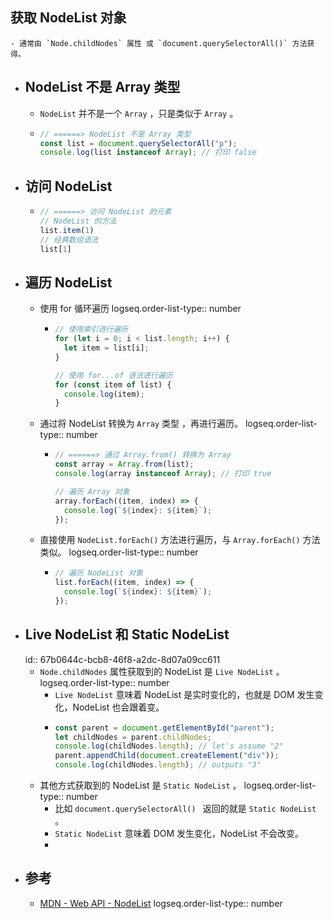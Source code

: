 ## 获取 NodeList 对象
	- 通常由 `Node.childNodes` 属性 或 `document.querySelectorAll()` 方法获得。
- ## NodeList 不是 Array 类型
	- `NodeList` 并不是一个 `Array` ，只是类似于 `Array` 。
	- ``` js
	  // ======> NodeList 不是 Array 类型
	  const list = document.querySelectorAll("p");
	  console.log(list instanceof Array); // 打印 false
	  ```
- ## 访问 NodeList
	- ``` js
	  // ======> 访问 NodeList 的元素
	  // NodeList 的方法
	  list.item(1)
	  // 经典数组语法
	  list[1]
	  ```
- ## 遍历 NodeList
	- 使用 for 循环遍历
	  logseq.order-list-type:: number
		- ``` js
		  // 使用索引进行遍历
		  for (let i = 0; i < list.length; i++) {
		    let item = list[i];
		  }
		  
		  // 使用 for...of 语法进行遍历 
		  for (const item of list) {
		    console.log(item);
		  }
		  ```
	- 通过将 NodeList 转换为 `Array` 类型 ，再进行遍历。
	  logseq.order-list-type:: number
		- ``` js
		  // ======> 通过 Array.from() 转换为 Array 
		  const array = Array.from(list); 
		  console.log(array instanceof Array); // 打印 true
		  
		  // 遍历 Array 对象
		  array.forEach((item, index) => {
		    console.log(`${index}: ${item}`);
		  });
		  ```
	- 直接使用 `NodeList.forEach()` 方法进行遍历，与 `Array.forEach()` 方法类似。
	  logseq.order-list-type:: number
		- ``` js
		  // 遍历 NodeList 对象
		  list.forEach((item, index) => {
		    console.log(`${index}: ${item}`);
		  });
		  ```
- ## Live NodeList 和 Static NodeList
  id:: 67b0644c-bcb8-46f8-a2dc-8d07a09cc611
	- `Node.childNodes` 属性获取到的 NodeList 是 `Live NodeList` 。
	  logseq.order-list-type:: number
		- `Live NodeList` 意味着 NodeList 是实时变化的，也就是 DOM 发生变化，NodeList 也会跟着变。
		- ``` js
		  const parent = document.getElementById("parent");
		  let childNodes = parent.childNodes;
		  console.log(childNodes.length); // let's assume "2"
		  parent.appendChild(document.createElement("div"));
		  console.log(childNodes.length); // outputs "3"
		  ```
	- 其他方式获取到的 NodeList 是 `Static NodeList` 。
	  logseq.order-list-type:: number
		- 比如 `document.querySelectorAll() ` 返回的就是  `Static NodeList` 。
		- `Static NodeList` 意味着 DOM 发生变化，NodeList 不会改变。
		-
- ## 参考
	- [MDN - Web API - NodeList](https://developer.mozilla.org/zh-CN/docs/Web/API/NodeList)
	  logseq.order-list-type:: number